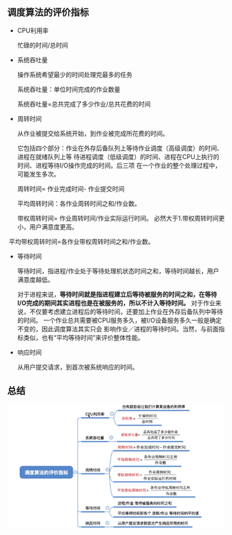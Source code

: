 ## 调度算法的评价指标



- CPU利用率

  忙碌的时间/总时间

- 系统吞吐量

  操作系统希望最少的时间处理完最多的任务

  系统吞吐量：单位时间完成的作业数量

  系统吞吐量=总共完成了多少作业/总共花费的时间

- 周转时间

  从作业被提交给系统开始，到作业被完成所花费的时间。 

  它包括四个部分：作业在外存后备队列上等待作业调度（高级调度）的时间、进程在就绪队列上等
  待进程调度（低级调度）的时间、进程在CPU上执行的时间、进程等待I/O操作完成的时间。后三项
  在一个作业的整个处理过程中，可能发生多次。

  周转时间= 作业完成时间- 作业提交时间

  平均周转时间：各作业周转时间之和/作业数。

  带权周转时间= 作业周转时间/作业实际运行时间。  必然大于1.带权周转时间更小，用户满意度更高。

​        平均带权周转时间=各作业带权周转时间之和/作业数。

- 等待时间

  等待时间，指进程/作业处于等待处理机状态时间之和，等待时间越长，用户满意度越低。

  对于进程来说，**等待时间就是指进程建立后等待被服务的时间之和，在等待I/O完成的期间其实进程也是在被服务的，所以不计入等待时间。**
对于作业来说，不仅要考虑建立进程后的等待时间，还要加上作业在外存后备队列中等待的时间。
一个作业总共需要被CPU服务多久，被I/O设备服务多久一般是确定不变的，因此调度算法其实只会
影响作业／进程的等待时间。当然，与前面指标类似，也有“平均等待时间”来评价整体性能。

- 响应时间

  从用户提交请求，到首次被系统响应的时间。





## 总结

![1569285129547](assets/3调度算法的评价指标/1569285129547.png)